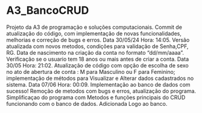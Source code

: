# A3_BancoCRUD
Projeto da A3 de programação e soluções computacionais.
Commit de atualização do código, com implementação de novas funcionalidades, melhorias e correção de bugs e erros. Data 30/05/24 Hora: 14:05.
Versão atualizada com novos metodos, condições para validação de Senha,CPF, RG. Data de nascimento na criação da conta no formato “dd/mm/aaaa”.
Verificação se o usuario tem 18 anos ou mais antes de criar a conta. Data 30/05 Hora: 21:02.
Atualização de código com opção de escolha de sexo no ato de abertura de conta : M para Masculino ou F para Feminino; implementação de métodos para Visualizar e Alterar dados cadastrados no sistema. Data 07/06 Hora: 00:09.
Implementação ao banco de dados com sucesso! Remoção de metodos com bugs e erros, atualização do programa.
Simplificaçao do programa com Metodos e funções principais do CRUD funcionando com o banco de dados.
Adicionada Logo ao banco.
